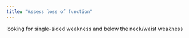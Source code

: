 ```yaml
---
title: "Assess loss of function"
---
```

looking for single-sided weakness and below the neck/waist weakness

